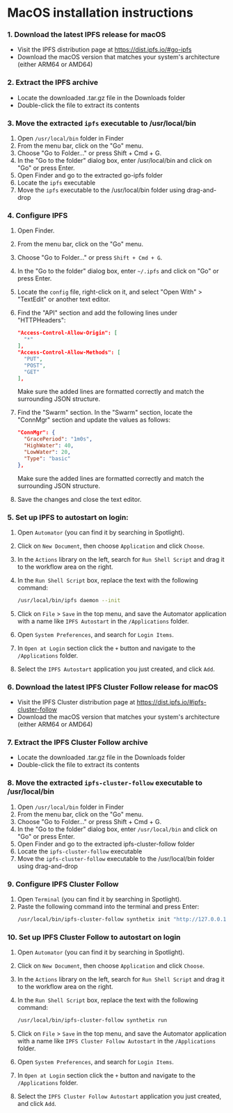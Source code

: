 # MacOS installation instructions

### 1. Download the latest IPFS release for macOS
   - Visit the IPFS distribution page at https://dist.ipfs.io/#go-ipfs
   - Download the macOS version that matches your system's architecture (either ARM64 or AMD64)

### 2. Extract the IPFS archive
   - Locate the downloaded .tar.gz file in the Downloads folder
   - Double-click the file to extract its contents

### 3. Move the extracted `ipfs` executable to /usr/local/bin
   1. Open `/usr/local/bin` folder in Finder
   2. From the menu bar, click on the "Go" menu.
   3. Choose "Go to Folder..." or press Shift + Cmd + G.
   4. In the "Go to the folder" dialog box, enter /usr/local/bin and click on "Go" or press Enter.
   5. Open Finder and go to the extracted go-ipfs folder
   6. Locate the `ipfs` executable
   7. Move the `ipfs` executable to the /usr/local/bin folder using drag-and-drop

### 4. Configure IPFS
   1. Open Finder.
   2. From the menu bar, click on the "Go" menu.
   3. Choose "Go to Folder..." or press `Shift + Cmd + G`.
   4. In the "Go to the folder" dialog box, enter `~/.ipfs` and click on "Go" or press Enter.
   5. Locate the `config` file, right-click on it, and select "Open With" > "TextEdit" or another text editor.
   6. Find the "API" section and add the following lines under "HTTPHeaders":

      ```json
      "Access-Control-Allow-Origin": [
        "*"
      ],
      "Access-Control-Allow-Methods": [
        "PUT",
        "POST",
        "GET"
      ],
      ```

      Make sure the added lines are formatted correctly and match the surrounding JSON structure.

   7. Find the "Swarm" section. In the "Swarm" section, locate the "ConnMgr" section and update the values as follows:

      ```json
      "ConnMgr": {
        "GracePeriod": "1m0s",
        "HighWater": 40,
        "LowWater": 20,
        "Type": "basic"
      },
      ```

      Make sure the added lines are formatted correctly and match the surrounding JSON structure.

   8. Save the changes and close the text editor.

### 5. Set up IPFS to autostart on login:

   1. Open `Automator` (you can find it by searching in Spotlight).
   2. Click on `New Document`, then choose `Application` and click `Choose`.
   3. In the `Actions` library on the left, search for `Run Shell Script` and drag it to the workflow area on the right.
   4. In the `Run Shell Script` box, replace the text with the following command:

      ```sh
      /usr/local/bin/ipfs daemon --init
      ```

   5. Click on `File` > `Save` in the top menu, and save the Automator application with a name like `IPFS Autostart` in the `/Applications` folder.
   6. Open `System Preferences`, and search for `Login Items`.
   7. In `Open at Login` section click the `+` button and navigate to the `/Applications` folder.
   8. Select the `IPFS Autostart` application you just created, and click `Add`.

### 6. Download the latest IPFS Cluster Follow release for macOS
   - Visit the IPFS Cluster distribution page at https://dist.ipfs.io/#ipfs-cluster-follow
   - Download the macOS version that matches your system's architecture (either ARM64 or AMD64)

### 7. Extract the IPFS Cluster Follow archive
   - Locate the downloaded .tar.gz file in the Downloads folder
   - Double-click the file to extract its contents

### 8. Move the extracted `ipfs-cluster-follow` executable to /usr/local/bin
   1. Open `/usr/local/bin` folder in Finder
   2. From the menu bar, click on the "Go" menu.
   3. Choose "Go to Folder..." or press Shift + Cmd + G.
   4. In the "Go to the folder" dialog box, enter `/usr/local/bin` and click on "Go" or press Enter.
   5. Open Finder and go to the extracted ipfs-cluster-follow folder
   6. Locate the `ipfs-cluster-follow` executable
   7. Move the `ipfs-cluster-follow` executable to the /usr/local/bin folder using drag-and-drop

### 9. Configure IPFS Cluster Follow

   1. Open `Terminal` (you can find it by searching in Spotlight).
   2. Paste the following command into the terminal and press Enter:
      ```sh
      /usr/local/bin/ipfs-cluster-follow synthetix init "http://127.0.0.1:8080/ipns/k51qzi5uqu5dmdzyb1begj16z2v5btbyzo1lnkdph0kn84o9gmc2uokpi4w54c"
      ```

### 10. Set up IPFS Cluster Follow to autostart on login

   1. Open `Automator` (you can find it by searching in Spotlight).
   2. Click on `New Document`, then choose `Application` and click `Choose`.
   3. In the `Actions` library on the left, search for `Run Shell Script` and drag it to the workflow area on the right.
   4. In the `Run Shell Script` box, replace the text with the following command:

      ```sh
      /usr/local/bin/ipfs-cluster-follow synthetix run
      ```

   5. Click on `File` > `Save` in the top menu, and save the Automator application with a name like `IPFS Cluster Follow Autostart` in the `/Applications` folder.
   6. Open `System Preferences`, and search for `Login Items`.
   7. In `Open at Login` section click the `+` button and navigate to the `/Applications` folder.
   8. Select the `IPFS Cluster Follow Autostart` application you just created, and click `Add`.
